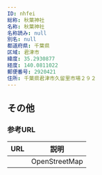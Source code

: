 ```yaml
---
ID: nhfei
総称: 秋葉神社
名称: 秋葉神社
名称読み: null
別名: null
都道府県: 千葉県
区域: 君津市
緯度: 35.2930877
経度: 140.0811022
郵便番号: 2920421
住所: 千葉県君津市久留里市場２９２
---
```


## その他

### 参考URL

| URL | 説明          |
| --- | ------------- |
|     | OpenStreetMap |
